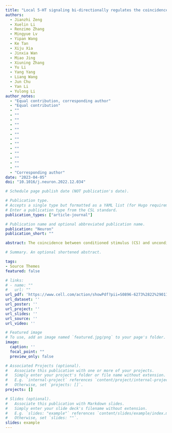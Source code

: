 ```yaml
---
title: "Local 5-HT signaling bi-directionally regulates the coincidence time window for associative learning."
authors:
  - Jianzhi Zeng
  - Xuelin Li
  - Renzimo Zhang
  - Mingyue Lv
  - Yipan Wang
  - Ke Tan
  - Xiju Xia
  - Jinxia Wan
  - Miao Jing
  - Xiuning Zhang
  - Yu Li
  - Yang Yang
  - Liang Wang
  - Jun Chu
  - Yan Li
  - Yulong Li
author_notes:
  - "Equal contribution, corresponding author"
  - "Equal contribution"
  - ""
  - ""
  - ""
  - ""
  - ""
  - ""
  - ""
  - ""
  - ""
  - ""
  - ""
  - ""
  - ""
  - "Corresponding author"
date: "2023-04-05"
doi: "10.1016/j.neuron.2022.12.034"

# Schedule page publish date (NOT publication's date).

# Publication type.
# Accepts a single type but formatted as a YAML list (for Hugo requirements).
# Enter a publication type from the CSL standard.
publication_types: ["article-journal"]

# Publication name and optional abbreviated publication name.
publication: "Neuron"
publication_short: ""

abstract: The coincidence between conditioned stimulus (CS) and unconditioned stimulus (US) is essential for associative learning; however, the mechanism regulating the duration of this temporal window remains unclear. Here, we found that serotonin (5-HT) bi-directionally regulates the coincidence time window of olfactory learning in Drosophila and affects synaptic plasticity of Kenyon cells (KCs) in the mushroom body (MB). Utilizing GPCR-activation-based (GRAB) neurotransmitter sensors, we found that KC-released acetylcholine (ACh) activates a serotonergic dorsal paired medial (DPM) neuron, which in turn provides inhibitory feedback to KCs. Physiological stimuli induce spatially heterogeneous 5-HT signals, which proportionally gate the intrinsic coincidence time windows of different MB compartments. Artificially reducing or increasing the DPM neuron-released 5-HT shortens or prolongs the coincidence window, respectively. In a sequential trace conditioning paradigm, this serotonergic neuromodulation helps to bridge the CS-US temporal gap. Altogether, we report a model circuitry for perceiving the temporal coincidence and determining the causal relationship between environmental events.

# Summary. An optional shortened abstract.

tags:
- Source Themes
featured: false

# links:
# - name: ""
#   url: ""
url_pdf: 'https://www.cell.com/action/showPdf?pii=S0896-6273%2822%2901155-2'
url_dataset: ''
url_poster: ''
url_project: ''
url_slides: ''
url_source: ''
url_video: ''

# Featured image
# To use, add an image named `featured.jpg/png` to your page's folder. 
image:
  caption: ''
  focal_point: ""
  preview_only: false

# Associated Projects (optional).
#   Associate this publication with one or more of your projects.
#   Simply enter your project's folder or file name without extension.
#   E.g. `internal-project` references `content/project/internal-project/index.md`.
#   Otherwise, set `projects: []`.
projects: []

# Slides (optional).
#   Associate this publication with Markdown slides.
#   Simply enter your slide deck's filename without extension.
#   E.g. `slides: "example"` references `content/slides/example/index.md`.
#   Otherwise, set `slides: ""`.
slides: example
---
```

